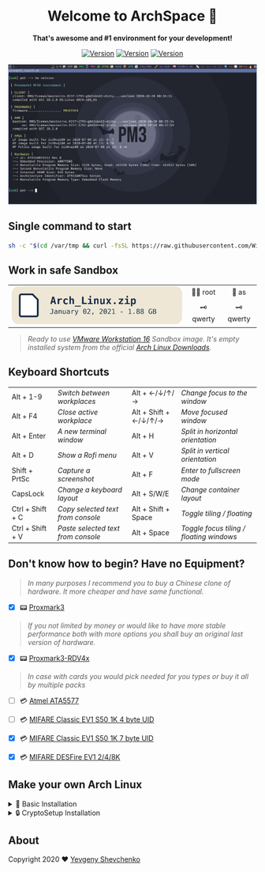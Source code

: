 <h1 align="center">Welcome to ArchSpace 🚀</h1>

<p align="center">
<strong >That's awesome and #1 environment for your development!</strong>
</p>

<p align="center">
  <a href="https://github.com/Windslab/ArchSpace"><img alt="Version" src="https://img.shields.io/badge/Version-1.0-green.svg?style=for-the-badge" /></a>
  <a href="https://archlinux.org/"><img alt="Version" src="https://img.shields.io/badge/Arch-Linux-blue?style=for-the-badge" /></a>
  <a href="http://www.proxmark.org/"><img alt="Version" src="https://img.shields.io/badge/Proxmark-3-red?style=for-the-badge" /></a>
</p>

![](/Pictures/preview.png)

## Single command to start

```sh
sh -c "$(cd /var/tmp && curl -fsSL https://raw.githubusercontent.com/Windslab/ArchSpace/master/setup.sh)"
```

## Work in safe Sandbox

<table align="center">
  <thead>
  <tbody>
    <tr>
      <td rowspan = "2" align="center"><a href="https://yev.ooo/r/Arch-Linux-VMware-Image"><img src="./Pictures/download.svg" width="520" ></a></td>
      <td align="center">👮‍♂️ root</td>
      <td align="center">🙎‍ as</td>
    </tr>
    <tr>
      <td align="center">🗝️ qwerty</td>
      <td align="center">🗝️ qwerty</td>
    </tr>
  </tbody>
  <thread>
</table>

>*Ready to use <a href="https://www.vmware.com/products/workstation-pro/workstation-pro-evaluation.html">VMware Workstation 16</a> Sandbox image. It's empty installed system from the official <a href="https://archlinux.org/download/">Arch Linux Downloads</a>.*

## Keyboard Shortcuts

<table align="center">
<tbody>
  <tr>
    <td>Alt + 1-9</td>
    <td><em>Switch between workplaces</em></td>
    <td>Alt + ←/↓/↑/→</td>
    <td><em>Change focus to the window</em></td>
  </tr>
  <tr>
    <td>Alt + F4</td>
    <td><em>Close active workplace</em></td>
    <td>Alt + Shift + ←/↓/↑/→</td>
    <td><em>Move focused window</em></td>
  </tr>
  <tr>
    <td>Alt + Enter</td>
    <td><em>A new terminal window</em></td>
    <td>Alt + H</td>
    <td><em>Split in horizontal orientation</em></td>
  </tr>
  <tr>
    <td>Alt + D</td>
    <td><em>Show a Rofi menu</em></td>
    <td>Alt + V</td>
    <td><em>Split in vertical orientation</em></td>
  </tr>
  <tr>
    <td>Shift + PrtSc</td>
    <td><em>Capture a screenshot</em></td>
    <td>Alt + F</td>
    <td><em>Enter to fullscreen mode</em></td>
  </tr>
  <tr>
    <td>CapsLock</td>
    <td><em>Change a keyboard layout</em></td>
    <td>Alt + S/W/E</td>
    <td><em>Change container layout</em></td>
  </tr>
  <tr>
    <td>Ctrl + Shift + C</td>
    <td><em>Copy selected text from console</em></td>
    <td>Alt + Shift + Space</td>
    <td><em>Toggle tiling / floating</em></td>
  </tr>
  <tr>
    <td>Ctrl + Shift + V</td>
    <td><em>Paste selected text from console</em></td>
    <td>Alt + Space</td>
    <td><em>Toggle focus tiling / floating windows</em></td>
  </tr>
</tbody>
</table>

## Don't know how to begin? Have no Equipment?

> *In many purposes I recommend you to buy a Chinese clone of hardware. It more cheaper and have same functional.*

 - [x] 📟 <a href="https://yev.ooo/r/Proxmark-3">Proxmark3</a>

> *If you not limited by money or would like to have more stable performance both with more options you shall buy an original last version of hardware.*

 - [x] 📟 <a href="https://yev.ooo/r/Proxmark-3-RDV-4x">Proxmark3-RDV4x</a>

>*In case with cards you would pick needed for you types or buy it all by multiple packs*

 - [ ] 💳 <a href="https://yev.ooo/r/Atmel-ATA5577">Atmel ATA5577</a>
 - [ ] 💳 <a href="https://yev.ooo/r/MIFARE-Classic-EV1-S50-1K-4-byte-UID">MIFARE Classic EV1 S50 1K 4 byte UID</a>
 - [x] 💳 <a href="https://yev.ooo/r/MIFARE-Classic-EV1-S50-1K-7-byte-UID">MIFARE Classic EV1 S50 1K 7 byte UID</a>
 - [x] 💳 <a href="https://yev.ooo/r/MIFARE-DESFire-EV1-2-4-8K">MIFARE DESFire EV1 2/4/8K</a>


## Make your own Arch Linux
<details>
  <summary>📂 Basic Installation</summary>

  ```sh
1. lsblk
2. gdisk /dev/nvme0n1
	o > n > Last Sector +512MB > L > EFI > n > w
	lsblk
3. mkfs.ext4 /dev/nvme0n1p2
4. mount /dev/nvme0n1p2 /mnt
5. mkdir /mnt/boot
6. mkfs.vfat /dev/nvme0n1p1
7. mount /dev/nvme0n1p1 /mnt/boot
8. pacman -Sy pacman-contrib
9. cp /etc/pacman.d/mirrorlist /etc/pacman.d/mirrorlist.backup
10. sed -i 's/^#Server/Server/' /etc/pacman.d/mirrorlist.backup
11. rankmirrors -n 6 /etc/pacman.d/mirrorlist.backup > /etc/pacman.d/mirrorlist
12. pacstrap /mnt base linux linux-firmware
13. genfstab -U /mnt >> /mnt/etc/fstab
14. arch-chroot /mnt
15. bootctl install
16. pacman -S vim
17. vim /boot/loader/loader.conf
	default Arch
18. vim /boot/loader/entries/arch.conf
	title Arch
	linux /vmlinuz-linux
	initrd /initramfs-linux.img
	options root=PARTUUID=<UUID> rw
	:r !blkid
19. vim /etc/locale.gen
20. locale-gen
21. vim /etc/locale.conf
    LANG=en_US.UTF-8
22. pacman -S dhcpcd
23. systemctl enable dhcpcd
24. passwd root
25. useradd -m -g users -G adm,ftp,games,http,log,rfkill,sys,uucp,wheel,lp,tty -s /bin/bash as
26. passwd as
27. pacman -S sudo
28. vim /etc/sudoers
    Uncomment %wheel
29. exit
30. reboot
```
</details>

<details>
  <summary>🔒 CryptoSetup Installation</summary>

```sh
1. lsblk
2. gdisk /dev/nvme0n1
	o > n > Last Sector +512MB > L > EFI > n > w
	lsblk
3. cryptsetup -y -v luksFormat /dev/nvme0n1p2
4. cryptsetup open /dev/nvme0n1p2 cryptroot
5. mkfs.ext4 /dev/mapper/cryptroot
6. mount /dev/mapper/cryptroot /mnt
7. mkdir /mnt/boot
8. mkfs.vfat /dev/nvme0n1p1
9. mount /dev/nvme0n1p1 /mnt/boot
10. pacman -Sy pacman-contrib
11. cp /etc/pacman.d/mirrorlist /etc/pacman.d/mirrorlist.backup
12. sed -i 's/^#Server/Server/' /etc/pacman.d/mirrorlist.backup
13. rankmirrors -n 6 /etc/pacman.d/mirrorlist.backup > /etc/pacman.d/mirrorlist
14. pacstrap /mnt base linux linux-firmware
15. arch-chroot /mnt
16. bootctl install
17. pacman -S vim
18. vim /etc/mkinitcpio.conf
	HOOKS=(base udev autodetect modconf block filesystems keyboard encrypt fsck)
19. vim /boot/loader/loader.conf
	default Arch
20. vim /boot/loader/entries/arch.conf
	title Arch
	linux /vmlinuz-linux
	initrd /initramfs-linux.img
	options cryptdevice=UUID=<UUID>:cryptroot root=/dev/mapper/cryptroot quiet rw
	:r !blkid
21. mkinitcpio -p linux
22. vim /etc/locale.gen
23. locale-gen
24. vim /etc/locale.conf
	LANG=en_US.UTF-8
25. pacman -S dhcpcd
26. systemctl enable dhcpcd
27. passwd root
28. useradd -m -g users -G adm,ftp,games,http,log,rfkill,sys,uucp,wheel,lp,tty -s /bin/bash as
29. passwd as
30. pacman -S sudo
31. vim /etc/sudoers
	Uncomment %wheel
32. exit
33. reboot
```
</details>

## About

Copyright 2020 ❤️ [Yevgeny Shevchenko](https://github.com/Windslab/ArchSpace)
